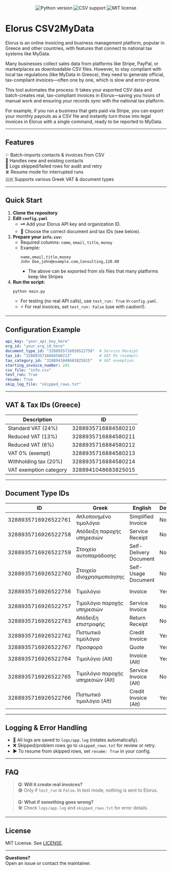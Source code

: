 <p align="center">
  <img src="https://img.shields.io/badge/Python-3.8%2B-blue?logo=python" alt="Python version">
  <img src="https://img.shields.io/badge/CSV%20Input-Yes-brightgreen" alt="CSV support">
  <img src="https://img.shields.io/badge/License-MIT-yellow.svg" alt="MIT license">
</p>

# Elorus CSV2MyData

Elorus is an online invoicing and business management platform, popular in Greece and other countries, with features that connect to national tax systems like MyData.

Many businesses collect sales data from platforms like Stripe, PayPal, or marketplaces as downloadable CSV files. However, to stay compliant with local tax regulations (like MyData in Greece), they need to generate official, tax-compliant invoices—often one by one, which is slow and error-prone.

This tool automates the process:
It takes your exported CSV data and batch-creates real, tax-compliant invoices in Elorus—saving you hours of manual work and ensuring your records sync with the national tax platform.

For example, if you run a business that gets paid via Stripe, you can export your monthly payouts as a CSV file and instantly turn those into legal invoices in Elorus with a single command, ready to be reported to MyData.

---

## Features

✨ Batch-imports contacts & invoices from CSV  
🔎 Handles new and existing contacts  
📝 Logs skipped/failed rows for audit and retry  
⏸️ Resume mode for interrupted runs  
🇬🇷 Supports various Greek VAT & document types  

---

## Quick Start

1. **Clone the repository**
2. **Edit `config.yaml`**  
   - 🗝️ Add your Elorus API key and organization ID.
   - 📄 Choose the correct document and tax IDs (see below).
3. **Prepare your `info.csv`:**
   - Required columns: `name`, `email`, `title`, `money`
   - Example:
     ```
     name,email,title,money
     John Doe,john@example.com,Consulting,120.00
     ```
     - The above can be exported from xls files that many platforms keep like Stripes
4. **Run the script:**
   ```bash
   python main.py
   ```
   - For testing (no real API calls), use `test_run: True` in `config.yaml`.
   - ⚡ For real invoices, set `test_run: False` (use with caution!).

---

## Configuration Example

```yaml
api_key: "your_api_key_here"
org_id: "your_org_id_here"
document_type_id: "3288935716926522758"  # Service Receipt
tax_id: "3288935716884580213"            # VAT 0% (exempt)
tax_category_id: "3288941048683825015"   # VAT exemption
starting_invoice_number: 241
csv_file: "info.csv"
test_run: True
resume: True
skip_log_file: "skipped_rows.txt"
```

---

## VAT & Tax IDs (Greece)

| Description            | ID                |
|------------------------|-------------------|
| Standard VAT (24%)     | 3288935716884580210 |
| Reduced VAT (13%)      | 3288935716884580211 |
| Reduced VAT (6%)       | 3288935716884580212 |
| VAT 0% (exempt)        | 3288935716884580213 |
| Withholding tax (20%)  | 3288935716884580214 |
| VAT exemption category | 3288941048683825015 |

---

## Document Type IDs

| ID                  | Greek                             | English                | Default | Description                         |
|---------------------|-----------------------------------|------------------------|---------|-------------------------------------|
| 3288935716926522761 | Απλοποιημένο τιμολόγιο            | Simplified Invoice     | No      | Simplified invoicing                |
| 3288935716926522758 | Απόδειξη παροχής υπηρεσιών        | Service Receipt        | No      | Receipt for services                |
| 3288935716926522759 | Στοιχείο αυτοπαράδοσης            | Self-Delivery Document | No      | Internal delivery records           |
| 3288935716926522760 | Στοιχείο ιδιοχρησιμοποίησης        | Self-Usage Document    | No      | For internal/personal use           |
| 3288935716926522756 | Τιμολόγιο                         | Invoice                | Yes     | Standard invoice (default)          |
| 3288935716926522757 | Τιμολόγιο παροχής υπηρεσιών       | Service Invoice        | No      | Invoice for services                |
| 3288935716926522763 | Απόδειξη επιστροφής               | Return Receipt         | No      | Receipt for returns                 |
| 3288935716926522762 | Πιστωτικό τιμολόγιο               | Credit Invoice         | Yes     | Credit invoice                      |
| 3288935716926522767 | Προσφορά                          | Quote                  | Yes     | Quote                               |
| 3288935716926522764 | Τιμολόγιο (Alt)                   | Invoice (Alt)          | Yes     | Invoice variant                     |
| 3288935716926522765 | Τιμολόγιο παροχής υπηρεσιών (Alt) | Service Invoice (Alt)  | No      | Service invoice variant             |
| 3288935716926522766 | Πιστωτικό τιμολόγιο (Alt)         | Credit Invoice (Alt)   | Yes     | Credit invoice variant              |

---

## Logging & Error Handling

- 📄 All logs are saved to `logs/app.log` (rotates automatically).  
- ❌ Skipped/problem rows go to `skipped_rows.txt` for review or retry.  
- ▶️ To resume from skipped rows, set `resume: True` in your config.  

---

## FAQ

> **Q: Will it create real invoices?**  
> 🟢 Only if `test_run` is `False`. In test mode, nothing is sent to Elorus.

> **Q: What if something goes wrong?**  
> 🛠️ Check `logs/app.log` and `skipped_rows.txt` for error details.

---

## License

MIT License. See [LICENSE](LICENSE).

---

**Questions?**  
Open an issue or contact the maintainer.



